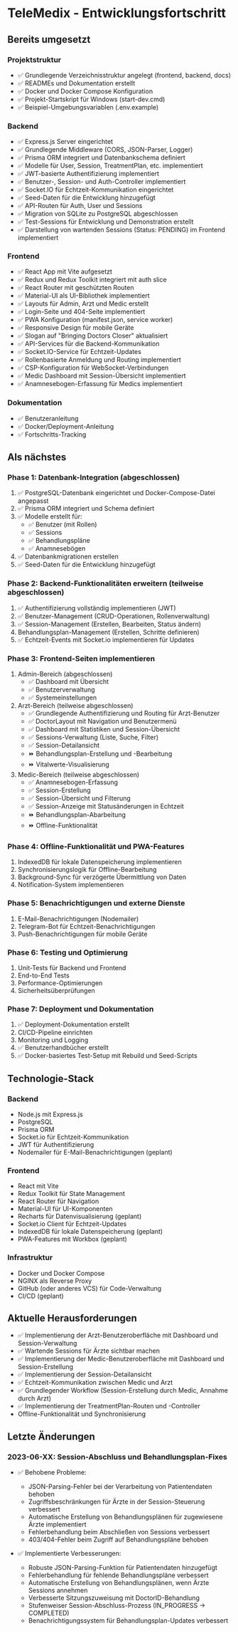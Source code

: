 # TeleMedix - Entwicklungsfortschritt

## Bereits umgesetzt

### Projektstruktur
- ✅ Grundlegende Verzeichnisstruktur angelegt (frontend, backend, docs)
- ✅ READMEs und Dokumentation erstellt
- ✅ Docker und Docker Compose Konfiguration
- ✅ Projekt-Startskript für Windows (start-dev.cmd)
- ✅ Beispiel-Umgebungsvariablen (.env.example)

### Backend
- ✅ Express.js Server eingerichtet
- ✅ Grundlegende Middleware (CORS, JSON-Parser, Logger)
- ✅ Prisma ORM integriert und Datenbankschema definiert
- ✅ Modelle für User, Session, TreatmentPlan, etc. implementiert
- ✅ JWT-basierte Authentifizierung implementiert
- ✅ Benutzer-, Session- und Auth-Controller implementiert
- ✅ Socket.IO für Echtzeit-Kommunikation eingerichtet
- ✅ Seed-Daten für die Entwicklung hinzugefügt
- ✅ API-Routen für Auth, User und Sessions
- ✅ Migration von SQLite zu PostgreSQL abgeschlossen
- ✅ Test-Sessions für Entwicklung und Demonstration erstellt
- ✅ Darstellung von wartenden Sessions (Status: PENDING) im Frontend implementiert

### Frontend
- ✅ React App mit Vite aufgesetzt
- ✅ Redux und Redux Toolkit integriert mit auth slice
- ✅ React Router mit geschützten Routen
- ✅ Material-UI als UI-Bibliothek implementiert
- ✅ Layouts für Admin, Arzt und Medic erstellt
- ✅ Login-Seite und 404-Seite implementiert
- ✅ PWA Konfiguration (manifest.json, service worker)
- ✅ Responsive Design für mobile Geräte
- ✅ Slogan auf "Bringing Doctors Closer" aktualisiert
- ✅ API-Services für die Backend-Kommunikation
- ✅ Socket.IO-Service für Echtzeit-Updates
- ✅ Rollenbasierte Anmeldung und Routing implementiert
- ✅ CSP-Konfiguration für WebSocket-Verbindungen
- ✅ Medic Dashboard mit Session-Übersicht implementiert
- ✅ Anamnesebogen-Erfassung für Medics implementiert

### Dokumentation
- ✅ Benutzeranleitung
- ✅ Docker/Deployment-Anleitung
- ✅ Fortschritts-Tracking

## Als nächstes

### Phase 1: Datenbank-Integration (abgeschlossen)
1. ✅ PostgreSQL-Datenbank eingerichtet und Docker-Compose-Datei angepasst
2. ✅ Prisma ORM integriert und Schema definiert
3. ✅ Modelle erstellt für:
   - ✅ Benutzer (mit Rollen)
   - ✅ Sessions
   - ✅ Behandlungspläne
   - ✅ Anamnesebögen
4. ✅ Datenbankmigrationen erstellen
5. ✅ Seed-Daten für die Entwicklung hinzugefügt

### Phase 2: Backend-Funktionalitäten erweitern (teilweise abgeschlossen)
1. ✅ Authentifizierung vollständig implementieren (JWT)
2. ✅ Benutzer-Management (CRUD-Operationen, Rollenverwaltung)
3. ✅ Session-Management (Erstellen, Bearbeiten, Status ändern)
4. Behandlungsplan-Management (Erstellen, Schritte definieren)
5. ✅ Echtzeit-Events mit Socket.io implementieren für Updates

### Phase 3: Frontend-Seiten implementieren
1. Admin-Bereich (abgeschlossen)
   - ✅ Dashboard mit Übersicht
   - ✅ Benutzerverwaltung
   - ✅ Systemeinstellungen
2. Arzt-Bereich (teilweise abgeschlossen)
   - ✅ Grundlegende Authentifizierung und Routing für Arzt-Benutzer
   - ✅ DoctorLayout mit Navigation und Benutzermenü
   - ✅ Dashboard mit Statistiken und Session-Übersicht
   - ✅ Sessions-Verwaltung (Liste, Suche, Filter)
   - ✅ Session-Detailansicht
   - ⏩ Behandlungsplan-Erstellung und -Bearbeitung
   - ⏩ Vitalwerte-Visualisierung
3. Medic-Bereich (teilweise abgeschlossen)
   - ✅ Anamnesebogen-Erfassung
   - ✅ Session-Erstellung
   - ✅ Session-Übersicht und Filterung
   - ✅ Session-Anzeige mit Statusänderungen in Echtzeit
   - ⏩ Behandlungsplan-Abarbeitung
   - ⏩ Offline-Funktionalität

### Phase 4: Offline-Funktionalität und PWA-Features
1. IndexedDB für lokale Datenspeicherung implementieren
2. Synchronisierungslogik für Offline-Bearbeitung
3. Background-Sync für verzögerte Übermittlung von Daten
4. Notification-System implementieren

### Phase 5: Benachrichtigungen und externe Dienste
1. E-Mail-Benachrichtigungen (Nodemailer)
2. Telegram-Bot für Echtzeit-Benachrichtigungen
3. Push-Benachrichtigungen für mobile Geräte

### Phase 6: Testing und Optimierung
1. Unit-Tests für Backend und Frontend
2. End-to-End Tests
3. Performance-Optimierungen
4. Sicherheitsüberprüfungen

### Phase 7: Deployment und Dokumentation
1. ✅ Deployment-Dokumentation erstellt
2. CI/CD-Pipeline einrichten
3. Monitoring und Logging
4. ✅ Benutzerhandbücher erstellt
5. ✅ Docker-basiertes Test-Setup mit Rebuild und Seed-Scripts

## Technologie-Stack

### Backend
- Node.js mit Express.js
- PostgreSQL
- Prisma ORM
- Socket.io für Echtzeit-Kommunikation
- JWT für Authentifizierung
- Nodemailer für E-Mail-Benachrichtigungen (geplant)

### Frontend
- React mit Vite
- Redux Toolkit für State Management
- React Router für Navigation
- Material-UI für UI-Komponenten
- Recharts für Datenvisualisierung (geplant)
- Socket.io Client für Echtzeit-Updates
- IndexedDB für lokale Datenspeicherung (geplant)
- PWA-Features mit Workbox (geplant)

### Infrastruktur
- Docker und Docker Compose
- NGINX als Reverse Proxy
- GitHub (oder anderes VCS) für Code-Verwaltung
- CI/CD (geplant)

## Aktuelle Herausforderungen
- ✅ Implementierung der Arzt-Benutzeroberfläche mit Dashboard und Session-Verwaltung
- ✅ Wartende Sessions für Ärzte sichtbar machen
- ✅ Implementierung der Medic-Benutzeroberfläche mit Dashboard und Session-Erstellung
- ✅ Implementierung der Session-Detailansicht
- ✅ Echtzeit-Kommunikation zwischen Medic und Arzt 
- ✅ Grundlegender Workflow (Session-Erstellung durch Medic, Annahme durch Arzt)
- ✅ Implementierung der TreatmentPlan-Routen und -Controller
- Offline-Funktionalität und Synchronisierung 

## Letzte Änderungen

### 2023-06-XX: Session-Abschluss und Behandlungsplan-Fixes
- ✅ Behobene Probleme:
  - JSON-Parsing-Fehler bei der Verarbeitung von Patientendaten behoben
  - Zugriffsbeschränkungen für Ärzte in der Session-Steuerung verbessert
  - Automatische Erstellung von Behandlungsplänen für zugewiesene Ärzte implementiert
  - Fehlerbehandlung beim Abschließen von Sessions verbessert
  - 403/404-Fehler beim Zugriff auf Behandlungspläne behoben

- ✅ Implementierte Verbesserungen:
  - Robuste JSON-Parsing-Funktion für Patientendaten hinzugefügt
  - Fehlerbehandlung für fehlende Behandlungspläne verbessert
  - Automatische Erstellung von Behandlungsplänen, wenn Ärzte Sessions annehmen
  - Verbesserte Sitzungszuweisung mit DoctorID-Behandlung
  - Stufenweiser Session-Abschluss-Prozess (IN_PROGRESS → COMPLETED)
  - Benachrichtigungssystem für Behandlungsplan-Updates verbessert 